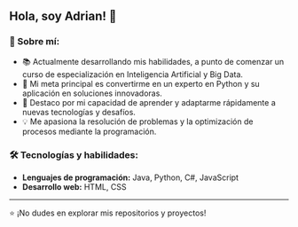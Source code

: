## Hola, soy Adrian! 👋

### 🚀 Sobre mí:
- 📚 Actualmente desarrollando mis habilidades, a punto de comenzar un curso de especialización en Inteligencia Artificial y Big Data.
- 🎯 Mi meta principal es convertirme en un experto en Python y su aplicación en soluciones innovadoras.
- 🚀 Destaco por mi capacidad de aprender y adaptarme rápidamente a nuevas tecnologías y desafíos.
- 💡 Me apasiona la resolución de problemas y la optimización de procesos mediante la programación.

### 🛠️ Tecnologías y habilidades:
- **Lenguajes de programación:** Java, Python, C#, JavaScript
- **Desarrollo web:** HTML, CSS

---
⭐ ¡No dudes en explorar mis repositorios y proyectos!
